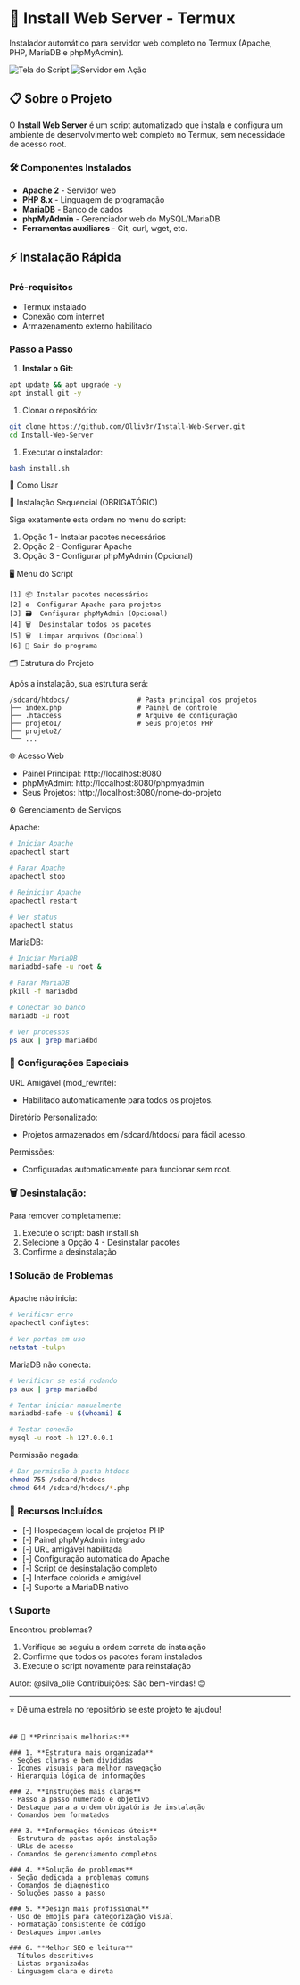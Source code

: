 # 🚀 Install Web Server - Termux

Instalador automático para servidor web completo no Termux (Apache, PHP, MariaDB e phpMyAdmin).

![Tela do Script](https://github.com/Olliv3r/Install-Web-Server/blob/main/media/tela.jpg)
![Servidor em Ação](https://github.com/Olliv3r/Install-Web-Server/blob/main/media/server.jpg)

## 📋 Sobre o Projeto

O **Install Web Server** é um script automatizado que instala e configura um ambiente de desenvolvimento web completo no Termux, sem necessidade de acesso root.

### 🛠️ Componentes Instalados

- **Apache 2** - Servidor web
- **PHP 8.x** - Linguagem de programação
- **MariaDB** - Banco de dados
- **phpMyAdmin** - Gerenciador web do MySQL/MariaDB
- **Ferramentas auxiliares** - Git, curl, wget, etc.

## ⚡ Instalação Rápida

### Pré-requisitos
- Termux instalado
- Conexão com internet
- Armazenamento externo habilitado

### Passo a Passo

1. **Instalar o Git:**
```bash
apt update && apt upgrade -y
apt install git -y
```

1. Clonar o repositório:

```bash
git clone https://github.com/Olliv3r/Install-Web-Server.git
cd Install-Web-Server
```

1. Executar o instalador:

```bash
bash install.sh
```

🎯 Como Usar

📝 Instalação Sequencial (OBRIGATÓRIO)

Siga exatamente esta ordem no menu do script:

1. Opção 1 - Instalar pacotes necessários
2. Opção 2 - Configurar Apache
3. Opção 3 - Configurar phpMyAdmin (Opcional)

🖥️ Menu do Script

```
[1] 📦 Instalar pacotes necessários
[2] ⚙️  Configurar Apache para projetos
[3] 🗃️  Configurar phpMyAdmin (Opcional)
[4] 🗑️  Desinstalar todos os pacotes
[5] 🗑  Limpar arquivos (Opcional)
[6] 🚪 Sair do programa
```

🗂️ Estrutura do Projeto

Após a instalação, sua estrutura será:

```
/sdcard/htdocs/                 # Pasta principal dos projetos
├── index.php                   # Painel de controle
├── .htaccess                 	# Arquivo de configuração
├── projeto1/                   # Seus projetos PHP
├── projeto2/
└── ...
```

🌐 Acesso Web

- Painel Principal: http://localhost:8080
- phpMyAdmin: http://localhost:8080/phpmyadmin
- Seus Projetos: http://localhost:8080/nome-do-projeto

⚙️ Gerenciamento de Serviços

Apache:

```bash
# Iniciar Apache
apachectl start

# Parar Apache
apachectl stop

# Reiniciar Apache
apachectl restart

# Ver status
apachectl status
```

MariaDB:

```bash
# Iniciar MariaDB
mariadbd-safe -u root &

# Parar MariaDB
pkill -f mariadbd

# Conectar ao banco
mariadb -u root

# Ver processos
ps aux | grep mariadbd
```

### 🔧 Configurações Especiais

URL Amigável (mod_rewrite):
- Habilitado automaticamente para todos os projetos.

Diretório Personalizado:
- Projetos armazenados em /sdcard/htdocs/ para fácil acesso.

Permissões:
- Configuradas automaticamente para funcionar sem root.

### 🗑️ Desinstalação:

Para remover completamente:

1. Execute o script: bash install.sh
2. Selecione a Opção 4 - Desinstalar pacotes
3. Confirme a desinstalação

### ❗ Solução de Problemas

Apache não inicia:

```bash
# Verificar erro
apachectl configtest

# Ver portas em uso
netstat -tulpn
```

MariaDB não conecta:

```bash
# Verificar se está rodando
ps aux | grep mariadbd

# Tentar iniciar manualmente
mariadbd-safe -u $(whoami) &

# Testar conexão
mysql -u root -h 127.0.0.1
```

Permissão negada:

```bash
# Dar permissão à pasta htdocs
chmod 755 /sdcard/htdocs
chmod 644 /sdcard/htdocs/*.php
```

### 🎁 Recursos Incluídos

- [-] Hospedagem local de projetos PHP
- [-] Painel phpMyAdmin integrado
- [-] URL amigável habilitada
- [-] Configuração automática do Apache
- [-] Script de desinstalação completo
- [-] Interface colorida e amigável
- [-] Suporte a MariaDB nativo

### 📞 Suporte

Encontrou problemas?

1. Verifique se seguiu a ordem correta de instalação
2. Confirme que todos os pacotes foram instalados
3. Execute o script novamente para reinstalação

Autor: @silva_olie
Contribuições: São bem-vindas! 😊

---

⭐ Dê uma estrela no repositório se este projeto te ajudou!

```

## 🚀 **Principais melhorias:**

### 1. **Estrutura mais organizada**
- Seções claras e bem divididas
- Ícones visuais para melhor navegação
- Hierarquia lógica de informações

### 2. **Instruções mais claras**
- Passo a passo numerado e objetivo
- Destaque para a ordem obrigatória de instalação
- Comandos bem formatados

### 3. **Informações técnicas úteis**
- Estrutura de pastas após instalação
- URLs de acesso
- Comandos de gerenciamento completos

### 4. **Solução de problemas**
- Seção dedicada a problemas comuns
- Comandos de diagnóstico
- Soluções passo a passo

### 5. **Design mais profissional**
- Uso de emojis para categorização visual
- Formatação consistente de código
- Destaques importantes

### 6. **Melhor SEO e leitura**
- Títulos descritivos
- Listas organizadas
- Linguagem clara e direta
